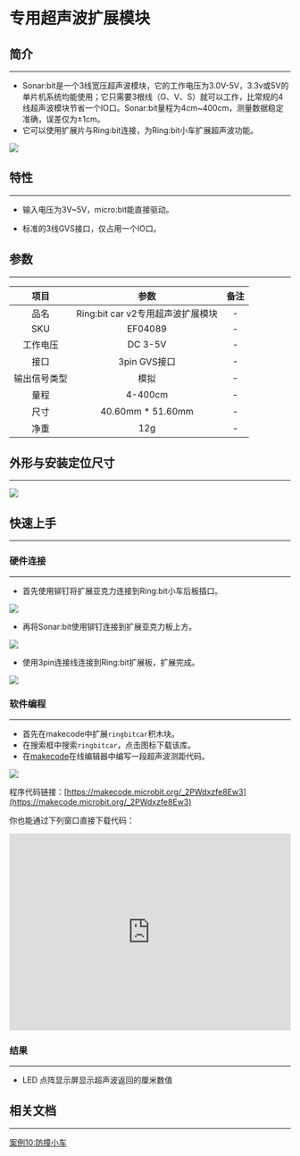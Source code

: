 # 专用超声波扩展模块

## 简介
---
- Sonar:bit是一个3线宽压超声波模块，它的工作电压为3.0V-5V，3.3v或5V的单片机系统均能使用；它只需要3根线（G、V、S）就可以工作，比常规的4线超声波模块节省一个IO口。Sonar:bit量程为4cm~400cm，测量数据稳定准确，误差仅为±1cm。
- 它可以使用扩展片与Ring:bit连接，为Ring:bit小车扩展超声波功能。
 
![](https://raw.githubusercontent.com/elecfreaks/learn-cn/master/microbitKit/ring_bit_v2/images/ring_bit_v2_sonar_01.jpg)

## 特性
---
- 输入电压为3V~5V，micro:bit能直接驱动。

- 标准的3线GVS接口，仅占用一个IO口。

## 参数
---

 项目 | 参数 | 备注
 :-: | :-: |:-:
 品名|Ring:bit car v2专用超声波扩展模块|-
 SKU|EF04089|-
 工作电压|DC 3-5V|-
 接口|3pin GVS接口|-
 输出信号类型|模拟|-
 量程|4-400cm|-
 尺寸|40.60mm * 51.60mm|-
 净重|12g|-


## 外形与安装定位尺寸
---

![](https://raw.githubusercontent.com/elecfreaks/learn-cn/master/microbitKit/ring_bit_v2/images/ring_bit_v2_sonar_02.jpg)

## 快速上手
---	
### 硬件连接  
---

- 首先使用铆钉将扩展亚克力连接到Ring:bit小车后板插口。
 
![](https://raw.githubusercontent.com/elecfreaks/learn-cn/master/microbitKit/ring_bit_v2/images/ring_bit_v2_sonar_03.jpg)

- 再将Sonar:bit使用铆钉连接到扩展亚克力板上方。

![](https://raw.githubusercontent.com/elecfreaks/learn-cn/master/microbitKit/ring_bit_v2/images/ring_bit_v2_sonar_04.jpg)

- 使用3pin连接线连接到Ring:bit扩展板，扩展完成。

![](https://raw.githubusercontent.com/elecfreaks/learn-cn/master/microbitKit/ring_bit_v2/images/ring_bit_v2_sonar_05.jpg)

### 软件编程  
---

- 首先在makecode中扩展`ringbitcar`积木块。
- 在搜索框中搜索`ringbitcar`，点击图标下载该库。
- 在[makecode](https://makecode.microbit.org/)在线编辑器中编写一段超声波测距代码。


![](https://raw.githubusercontent.com/elecfreaks/learn-cn/master/microbitKit/ring_bit_v2/images/ring_bit_v2_sonar_06.png)

 程序代码链接：[https://makecode.microbit.org/_2PWdxzfe8Ew3](https://makecode.microbit.org/_2PWdxzfe8Ew3)

 你也能通过下列窗口直接下载代码：

 <div style="position:relative;height:0;padding-bottom:70%;overflow:hidden;"><iframe style="position:absolute;top:0;left:0;width:100%;height:100%;" src="https://makecode.microbit.org/#pub:_2PWdxzfe8Ew3" frameborder="0" sandbox="allow-popups allow-forms allow-scripts allow-same-origin"></iframe></div>

### 结果
---

- LED 点阵显示屏显示超声波返回的厘米数值

## 相关文档
---
[案例10:防撞小车](http://www.elecfreaks.com/learn-cn/microbitKit/ring_bit_v2/ring_bit_car_v2_case_10.html)


